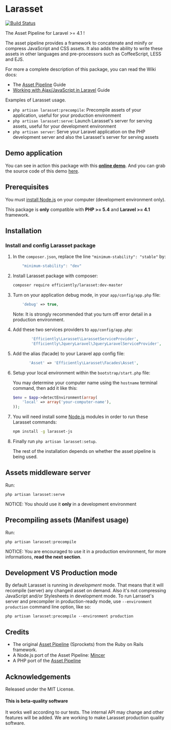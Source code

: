 Larasset
========

[![Build Status](https://travis-ci.org/efficiently/larasset.svg?branch=master)](https://travis-ci.org/efficiently/larasset)

The Asset Pipeline for Laravel >= 4.1 !

The asset pipeline provides a framework to concatenate and minify or compress
JavaScript and CSS assets. It also adds the ability to write these assets in
other languages and pre-processors such as CoffeeScript, LESS and EJS.

For more a complete description of this package, you can read the Wiki docs:
* The [Asset Pipeline](https://github.com/efficiently/larasset/wiki/Asset-pipeline) Guide
* [Working with Ajax/JavaScript in Laravel](https://github.com/efficiently/larasset/wiki/Working-with-JavaScript-and-Larasset) Guide

Examples of Larasset usage.

- `php artisan larasset:precompile`: Precompile assets of your application, useful for your production environment
- `php artisan larasset:serve`:      Launch Larasset's server for serving assets, useful for your development environment
- `php artisan server`:              Serve your Laravel application on the PHP development server and also the Larasset's server for serving assets

Demo application
----------------

You can see in action this package with this [**online demo**](http://larasset.eu1.frbit.net/messages).
And you can grab the source code of this demo [here](https://github.com/efficiently/laravel_larasset_app).

Prerequisites
-------------

You must [install Node.js](http://nodejs.org) on your computer (development environment only).

This package is **only** compatible with **PHP >= 5.4** and **Laravel >= 4.1** framework.

Installation
------------

### Install and config Larasset package

1. In the `composer.json`, replace the line `"minimum-stability": "stable"` by:

    ```javascript
        "minimum-stability": "dev"
    ```

2. Install Larasset package with composer:

    ```sh
    composer require efficiently/larasset:dev-master
    ```

3. Turn on your application debug mode, in your `app/config/app.php` file:

    ```php
        'debug' => true,
    ```

    Note: It is strongly recommended that you turn off error detail in a production environment.

4. Add these two services providers to `app/config/app.php`:

    ```php
            'Efficiently\Larasset\LarassetServiceProvider',
            'Efficiently\JqueryLaravel\JqueryLaravelServiceProvider',
    ```

5. Add the alias (facade) to your Laravel app config file:

    ```php
           'Asset' => 'Efficiently\Larasset\Facades\Asset',
    ```

6. Setup your local environment within the `bootstrap/start.php` file:

    You may determine your computer name using the `hostname` terminal command, then add it like this:

    ```php
    $env = $app->detectEnvironment(array(
        'local' => array('your-computer-name'),
    ));
    ```

7. You will need install some [Node.js](http://nodejs.org/) modules in order to run these Larasset commands:

    ```sh
    npm install -g larasset-js
    ```

8. Finally run `php artisan larasset:setup`.

    The rest of the installation depends on whether the asset pipeline is being used.

Assets middleware server
------------------------

Run:

    php artisan larasset:serve

NOTICE: You should use it **only** in a development environment


Precompiling assets (Manifest usage)
------------------------------------

Run:

    php artisan larasset:precompile

NOTICE: You are encouraged to use it in a production environment,
for more informations, **read the next section**.


Development VS Production mode
------------------------------

By default Larasset is running in _development_ mode. That means that it will
recompile (server) any changed asset on demand. Also it's not compressing
JavaScript and/or Stylesheets in development mode. To run Larraset's server and
precompiler in production-ready mode, use `--environment production` command line
option, like so:

    php artisan larasset:precompile --environment production


Credits
-------

* The original [Asset Pipeline](https://github.com/rails/sprockets-rails) (Sprockets) from the Ruby on Rails framework.
* A Node.js port of the Asset Pipeline: [Mincer](https://github.com/nodeca/mincer)
* A  PHP port of the [Asset Pipeline](https://github.com/CodeSleeve/asset-pipeline)


Acknowledgements
----------------

Released under the MIT License.

#### This is beta-quality software
It works well according to our tests. The internal API may change and other features will be added.
We are working to make Larasset production quality software.
